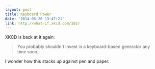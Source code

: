 ```yaml
---
layout: post
title: Keyboard Power
date: '2014-06-26 13:47:21'
link: http://what-if.xkcd.com/102/
---
```


XKCD is back at it again:

> You probably shouldn't invest in a keyboard-based generator any time soon.

I wonder how this stacks up against pen and paper.
